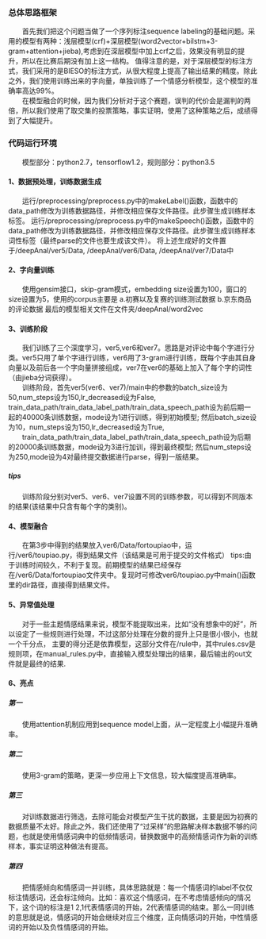 ### 总体思路框架
&emsp;&emsp;首先我们把这个问题当做了一个序列标注sequence labeling的基础问题。采用的模型有两种：浅层模型(crf)+深层模型(word2vector+bilstm+3-gram+attention+jieba),考虑到在深层模型中加上crf之后，效果没有明显的提升，所以在比赛后期没有加上这一结构。 值得注意的是，对于深层模型的标注方式，我们采用的是BIESO的标注方式，从很大程度上提高了输出结果的精度。除此之外，我们使用训练出来的字向量，单独训练了一个情感分析模型，这个模型的准确率高达99%。</br>
&emsp;&emsp;在模型融合的时候，因为我们分析对于这个赛题，误判的代价会是漏判的两倍，所以我们使用了取交集的投票策略，事实证明，使用了这种策略之后，成绩得到了大幅提升。
### 代码运行环境
&emsp;&emsp;模型部分：python2.7，tensorflow1.2，规则部分：python3.5

#### 1、数据预处理，训练数据生成
&emsp;&emsp;运行/preprocessing/preprocess.py中的makeLabel()函数，函数中的data_path修改为训练数据路径，并修改相应保存文件路径。此步骤生成训练样本标签。
运行/preprocessing/preprocess.py中的makeSpeech()函数，函数中的data_path修改为训练数据路径，并修改相应保存文件路径。此步骤生成训练样本词性标签（最终parse的文件也要生成该文件）。
将上述生成好的文件置于/deepAnal/ver5/Data, /deepAnal/ver6/Data, /deepAnal/ver7/Data中
#### 2、字向量训练
&emsp;&emsp;使用gensim接口，skip-gram模式，embedding size设置为100，窗口的size设置为5，使用的corpus主要是
a.初赛以及复赛的训练测试数据
b.京东商品的评论数据
最后的模型相关文件在文件夹/deepAnal/word2vec
#### 3、训练阶段
&emsp;&emsp;我们训练了三个深度学习，ver5,ver6和ver7。思路是对评论中每个字进行分类。ver5只用了单个字进行训练，ver6用了3-gram进行训练，既每个字由其自身向量以及前后各一个字向量拼接组成，ver7在ver6的基础上加入了每个字的词性（由jieba分词获得）。 </br>
&emsp;&emsp;训练阶段，首先ver5(ver6、ver7)/main中的参数的batch_size设为50,num_steps设为150,lr_decreased设为False, train_data_path/train_data_label_path/train_data_speech_path设为前后期一起的40000条训练数据，mode设为1进行训练，得到初始模型;
然后batch_size设为10，num_steps设为150,lr_decreased设为True,</br> &emsp;&emsp;train_data_path/train_data_label_path/train_data_speech_path设为后期的20000条训练数据，mode设为3进行加训，得到最终模型;
然后num_steps设为250,mode设为4对最终提交数据进行parse，得到一版结果。

##### tips
&emsp;&emsp;训练阶段分别对ver5、ver6、ver7设置不同的训练参数，可以得到不同版本的结果(该结果中只含有每个字的类别)。
#### 4、模型融合
&emsp;&emsp;在第3步中得到的结果放入ver6/Data/fortoupiao中，运行/ver6/toupiao.py，得到结果文件（该结果是可用于提交的文件格式）
tips:由于训练时间较久，不利于复现。前期模型的结果已经保存在/ver6/Data/fortoupiao文件夹中。复现时可修改ver6/toupiao.py中main()函数里的dir路径，直接得到结果文件。

#### 5、异常值处理
&emsp;&emsp;对于一些主题情感结果来说，模型不能提取出来，比如“没有想象中的好”，所以设定了一些规则进行处理，不过这部分处理在分数的提升上只是很小很小，也就一个千分点，
主要的得分还是依靠模型，这部分文件在/rule中，其中rules.csv是规则项，在manual_rules.py中，直接输入模型处理出的结果，最后输出的out文件就是最终的结果.

#### 6、亮点
##### 第一
&emsp;&emsp;使用attention机制应用到sequence model上面，从一定程度上小幅提升准确率。
##### 第二
&emsp;&emsp;使用3-gram的策略，更深一步应用上下文信息，较大幅度提高准确率。
##### 第三
&emsp;&emsp;对训练数据进行筛选，去除可能会对模型产生干扰的数据，主要是因为初赛的数据质量不太好。除此之外，我们还使用了“过采样”的思路解决样本数据不够的问题，也就是使用情感词典中的低频情感词，替换数据中的高频情感词作为新的训练样本，事实证明这种做法有提高。
##### 第四
&emsp;&emsp;把情感倾向和情感词一并训练，具体思路就是：每一个情感词的label不仅仅标注情感词，还会标注倾向。比如：喜欢这个情感词，在不考虑情感倾向的情况下，这个词的标注是1 2,1代表情感词的开始，2代表情感词的结束。那么一同训练的意思就是说，情感词的开始会继续对应三个维度，正向情感词的开始，中性情感词的开始以及负性情感词的开始。
